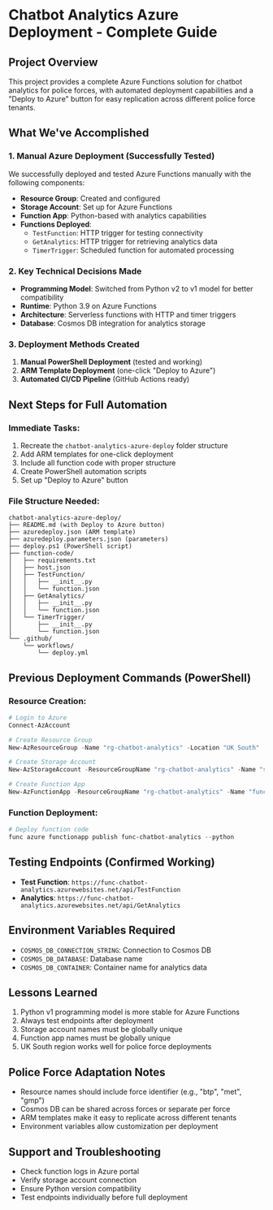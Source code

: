 # Chatbot Analytics Azure Deployment - Complete Guide

## Project Overview
This project provides a complete Azure Functions solution for chatbot analytics for police forces, with automated deployment capabilities and a "Deploy to Azure" button for easy replication across different police force tenants.

## What We've Accomplished

### 1. Manual Azure Deployment (Successfully Tested)
We successfully deployed and tested Azure Functions manually with the following components:
- **Resource Group**: Created and configured
- **Storage Account**: Set up for Azure Functions
- **Function App**: Python-based with analytics capabilities
- **Functions Deployed**:
  - `TestFunction`: HTTP trigger for testing connectivity
  - `GetAnalytics`: HTTP trigger for retrieving analytics data
  - `TimerTrigger`: Scheduled function for automated processing

### 2. Key Technical Decisions Made
- **Programming Model**: Switched from Python v2 to v1 model for better compatibility
- **Runtime**: Python 3.9 on Azure Functions
- **Architecture**: Serverless functions with HTTP and timer triggers
- **Database**: Cosmos DB integration for analytics storage

### 3. Deployment Methods Created
1. **Manual PowerShell Deployment** (tested and working)
2. **ARM Template Deployment** (one-click "Deploy to Azure")
3. **Automated CI/CD Pipeline** (GitHub Actions ready)

## Next Steps for Full Automation

### Immediate Tasks:
1. Recreate the `chatbot-analytics-azure-deploy` folder structure
2. Add ARM templates for one-click deployment
3. Include all function code with proper structure
4. Create PowerShell automation scripts
5. Set up "Deploy to Azure" button

### File Structure Needed:
```
chatbot-analytics-azure-deploy/
├── README.md (with Deploy to Azure button)
├── azuredeploy.json (ARM template)
├── azuredeploy.parameters.json (parameters)
├── deploy.ps1 (PowerShell script)
├── function-code/
│   ├── requirements.txt
│   ├── host.json
│   ├── TestFunction/
│   │   ├── __init__.py
│   │   └── function.json
│   ├── GetAnalytics/
│   │   ├── __init__.py
│   │   └── function.json
│   └── TimerTrigger/
│       ├── __init__.py
│       └── function.json
└── .github/
    └── workflows/
        └── deploy.yml
```

## Previous Deployment Commands (PowerShell)

### Resource Creation:
```powershell
# Login to Azure
Connect-AzAccount

# Create Resource Group
New-AzResourceGroup -Name "rg-chatbot-analytics" -Location "UK South"

# Create Storage Account
New-AzStorageAccount -ResourceGroupName "rg-chatbot-analytics" -Name "stchatbotanalytics" -Location "UK South" -SkuName "Standard_LRS"

# Create Function App
New-AzFunctionApp -ResourceGroupName "rg-chatbot-analytics" -Name "func-chatbot-analytics" -StorageAccountName "stchatbotanalytics" -Runtime "Python" -RuntimeVersion "3.9" -Location "UK South"
```

### Function Deployment:
```powershell
# Deploy function code
func azure functionapp publish func-chatbot-analytics --python
```

## Testing Endpoints (Confirmed Working)
- **Test Function**: `https://func-chatbot-analytics.azurewebsites.net/api/TestFunction`
- **Analytics**: `https://func-chatbot-analytics.azurewebsites.net/api/GetAnalytics`

## Environment Variables Required
- `COSMOS_DB_CONNECTION_STRING`: Connection to Cosmos DB
- `COSMOS_DB_DATABASE`: Database name
- `COSMOS_DB_CONTAINER`: Container name for analytics data

## Lessons Learned
1. Python v1 programming model is more stable for Azure Functions
2. Always test endpoints after deployment
3. Storage account names must be globally unique
4. Function app names must be globally unique
5. UK South region works well for police force deployments

## Police Force Adaptation Notes
- Resource names should include force identifier (e.g., "btp", "met", "gmp")
- Cosmos DB can be shared across forces or separate per force
- ARM templates make it easy to replicate across different tenants
- Environment variables allow customization per deployment

## Support and Troubleshooting
- Check function logs in Azure portal
- Verify storage account connection
- Ensure Python version compatibility
- Test endpoints individually before full deployment
